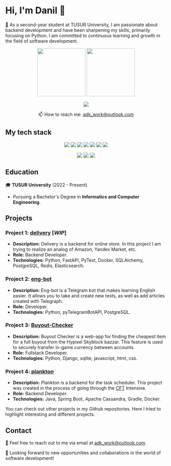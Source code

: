 # Hi, I'm Danil 👋

🚀 As a second-year student at TUSUR University, I am passionate about backend development and have been sharpening my skills, primarily focusing on Python. I am committed to continuous learning and growth in the field of software development.

<p align='center'>
   <a href="https://github-readme-stats.vercel.app/api?username=TriNitki&show_icons=true&count_private=true">
       <img height=150 src="https://github-readme-stats.vercel.app/api?username=TriNitki&show_icons=true&count_private=true"/></a>
   <a href="https://github.com/TriNitki/github-readme-stats">
      <img height=150 src="https://github-readme-stats.vercel.app/api/top-langs/?username=TriNitki&layout=compact"/>
   </a>
</p>

<p align='center'>
   <a href="https://t.me/TriniPy">
       <img src="https://img.shields.io/badge/Telegram-2CA5E0?style=for-the-badge&logo=telegram&logoColor=white"/>
   </a>
</p>
<p align='center'>
   📫 How to reach me: <a href='mailto:adk_work@outlook.com'>adk_work@outlook.com</a>
</p>

## My tech stack

<p align='center'>
   <img src="https://img.shields.io/badge/Python-3776AB.svg?style=for-the-badge&logo=Python&logoColor=white"/>
   <img src="https://img.shields.io/badge/FastAPI-009688.svg?style=for-the-badge&logo=FastAPI&logoColor=white"/>
   <img src="https://img.shields.io/badge/Docker-2496ED.svg?style=for-the-badge&logo=Docker&logoColor=white"/>
   <img src="https://img.shields.io/badge/PostgreSQL-4169E1.svg?style=for-the-badge&logo=PostgreSQL&logoColor=white"/>
   <img src="https://img.shields.io/badge/Apache%20Cassandra-1287B1.svg?style=for-the-badge&logo=Apache-Cassandra&logoColor=white"/>
   <img src="https://img.shields.io/badge/Redis-DC382D.svg?style=for-the-badge&logo=Redis&logoColor=white"/>
   <img src="https://img.shields.io/badge/Elasticsearch-005571.svg?style=for-the-badge&logo=Elasticsearch&logoColor=white"/>   
</p>

<p align='center'>
   <img src="https://img.shields.io/badge/Django-092E20.svg?style=for-the-badge&logo=Django&logoColor=white"/>
   <img src="https://img.shields.io/badge/Spring%20Boot-6DB33F.svg?style=for-the-badge&logo=Spring-Boot&logoColor=white"/>
   <img src="https://img.shields.io/badge/JavaScript-F7DF1E.svg?style=for-the-badge&logo=JavaScript&logoColor=black"/>
</p>

## Education

🎓 **TUSUR University** (2022 - Present)
- Pursuing a Bachelor's Degree in **Informatics and Computer Engineering**.

## Projects

### Project 1: [delivery](https://github.com/TriNitki/delivery) [_WIP_]

- **Description:** Delivery is a backend for online store. In this project I am trying to realize an analog of Amazon, Yandex Market, etc.
- **Role:** Backend Developer.
- **Technologies:** Python, FastAPI, PyTest, Docker, SQLAlchemy, PostgreSQL, Redis, Elasticsearch.

### Project 2: [eng-bot](https://github.com/TriNitki/eng_bot)

- **Description:** Eng-bot is a Telegram bot that makes learning English easier. It allows you to take and create new tests, as well as add articles created with Telegraph.
- **Role:** Developer.
- **Technologies:** Python, pyTelegramBotAPI, PostgreSQL.

### Project 3: [Buyout-Checker](https://github.com/TriNitki/Buyout-Checker)

- **Description:** Buyout Checker is a web-app for finding the cheapest item for a full buyout from the Hypixel Skyblock bazzar. This feature is used to securely transfer in-game currency between accounts.
- **Role:** Fullstack Developer.
- **Technologies:** Python, Django, sqlite, javascript, html, css.

### Project 4: [plankton](https://github.com/TriNitki/plankton)

- **Description:** Plankton is a backend for the task scheduler. This project was created in the process of going through the [CFT](https://team.cft.ru/start/intensive) Intensive.
- **Role:** Backend Developer.
- **Technologies:** Java, Spring Boot, Apache Cassandra, Gradle, Docker.

You can check out other projects in my Github repositories. Here I tried to highlight interesting and different projects.

## Contact

📧 Feel free to reach out to me via email at [adk_work@outlook.com](mailto:adk_work@outlook.com).

🚀 Looking forward to new opportunities and collaborations in the world of software development!

